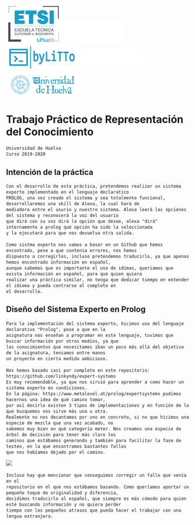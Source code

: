 <img src="imagenes/LogoETSI.png" width="150"> <img src="imagenes/HuecoBlanco.png" width="170"> <img src="imagenes/LogoLiTTo.png" width="200"> <img src="imagenes/HuecoBlanco.png" width="170"> <img src="imagenes/LogoUHU.png" width="200">

#   Trabajo Práctico de Representación del Conocimiento
    Universidad de Huelva
    Curso 2019-2020    
   

##  Intención de la práctica
    Con el desarrollo de esta práctica, pretendemos realizar un sistema experto implementado en el lenguaje declaratico
    PROLOG, una vez creado el sistema y sea totalmente funcional, desarrollaremos una skill de Alexa, la cual hará de 
    mediadora entre el usurio y nuestro sistema. Alexa leerá las opciones del sistema y reconocerá la voz del usuario 
    que dirá con su voz dirá la opción que desee, alexa "dirá" internamente a prolog qué opción ha sido la seleccionada 
    y la ejecutará para que nos devuelva otra salida.
    
    Como sistma experto nos vamos a basar en un Github que hemos encontrado, pese a que contenia errores, nos hemos 
    dispuesto a corregirlos, incluso pretendemos traducirlo, ya que apenas hemos encontrado información en español, 
    aunque sabemos que es importante el uso de idimas, queriamos que exista información en español, para que quien quiera 
    realizar una práctica similar, no tenga que dedicar tiempo en entender el idioma y pueda centrarse al completo en 
    el desarrollo.

## Diseño del Sistema Experto en Prolog

    Para la implementación del sistema experto, hicimos uso del lenguaje declarativo "Prolog", pese a que en la 
    asignatura nos enseñan a programar en este lenguaje, tuvimos que buscar información por otros medios, ya que
    los conocimientos que necesitamos iban un poco más allá del objetivo de la asignatura, teniamos entre manos
    un proyecto en cierta medida ambicioso.

    Nos hemos basado casi por completo en este repositorio: https://github.com/linkyndy/expert-systems
    Es muy recomendable, ya que nos sirvió para aprender a como hacer un sistema experto en condiciones.
    En la página: https://www.metalevel.at/prolog/expertsystems pudimos hacernos una idea de qué camino tomar,
    por así decirlo existen 3 tipos de implementaciones y en función de lo que busquemos nos sirve más una u otra.
    Realmente no nos decantamos por uno en concreto, si no que hicimos una especie de mezcla que una vez acabado, no
    sabemos muy bien en qué categoría meter. Nos creamos una especie de árbol de decisión para tener más claro los
    caminos que estábamos generando y también para facilitar la fase de testeo, en la que encontramos bastantes fallos
    que nos habíamos dejado por el camino. 
    
![](https://github.com/byLiTTo/SistemaExperto/blob/master/imagenes/Arbol.png)
    
    Incluso hay que mencionar que conseguimos corregir un fallo que venía en el
    repositorio en el que nos estábamos basando. Como queríamos aportar un pequeño toque de originalidad y diferencia,
    decidimos traducirlo al español, que siempre es más cómodo para quien esté buscando información y no quiera perder
    tiempo con los pequeños atrasos que pueda hacer el trabajar con una lengua extranjera.

